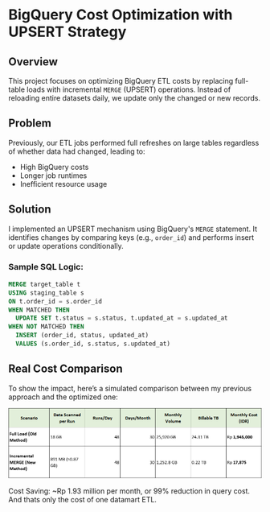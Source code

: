 # BigQuery Cost Optimization with UPSERT Strategy

## Overview
This project focuses on optimizing BigQuery ETL costs by replacing full-table loads with incremental `MERGE` (UPSERT) operations. Instead of reloading entire datasets daily, we update only the changed or new records.

## Problem
Previously, our ETL jobs performed full refreshes on large tables regardless of whether data had changed, leading to:
- High BigQuery costs
- Longer job runtimes
- Inefficient resource usage

## Solution
I implemented an UPSERT mechanism using BigQuery's `MERGE` statement. It identifies changes by comparing keys (e.g., `order_id`) and performs insert or update operations conditionally.

### Sample SQL Logic:
```sql
MERGE target_table t
USING staging_table s
ON t.order_id = s.order_id
WHEN MATCHED THEN
  UPDATE SET t.status = s.status, t.updated_at = s.updated_at
WHEN NOT MATCHED THEN
  INSERT (order_id, status, updated_at)
  VALUES (s.order_id, s.status, s.updated_at)
```

## Real Cost Comparison
To show the impact, here’s a simulated comparison between my previous approach and the optimized one:

![Comparison](simulation.png)

Cost Saving: ~Rp 1.93 million per month, or 99% reduction in query cost. And thats only the cost of one datamart ETL.
